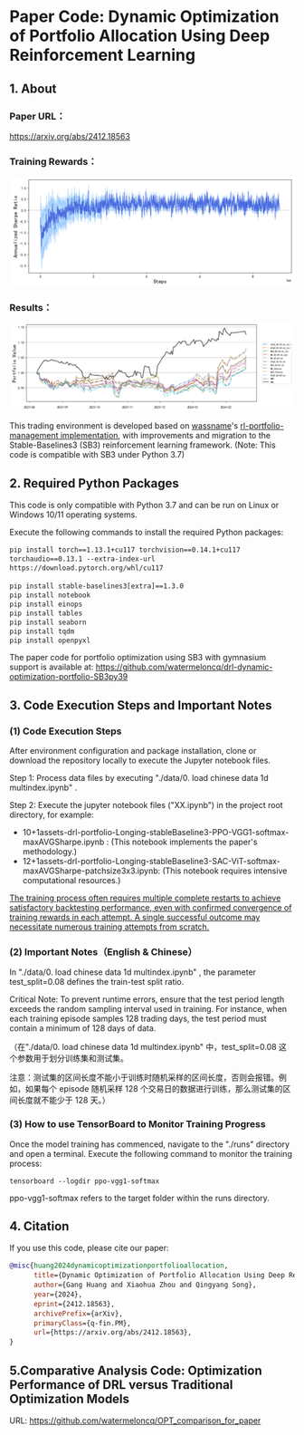 # Paper Code: **Dynamic Optimization of Portfolio Allocation Using Deep Reinforcement Learning**

## 1. About

### Paper URL：

https://arxiv.org/abs/2412.18563

### Training Rewards：

![](.\img\training_rewards.png)

### Results：

![](.\img\OPT_compare.png)



This trading environment is developed based on [wassname](https://github.com/wassname)'s [rl-portfolio-management implementation](https://github.com/wassname/rl-portfolio-management), with improvements and migration to the Stable-Baselines3 (SB3) reinforcement learning framework. (Note: This code is compatible with SB3 under Python 3.7)



## 2. Required Python Packages

This code is only compatible with Python 3.7 and can be run on Linux or Windows 10/11 operating systems.

Execute the following commands to install the required Python packages:

```
pip install torch==1.13.1+cu117 torchvision==0.14.1+cu117 torchaudio==0.13.1 --extra-index-url https://download.pytorch.org/whl/cu117

pip install stable-baselines3[extra]==1.3.0
pip install notebook
pip install einops
pip install tables
pip install seaborn
pip install tqdm
pip install openpyxl
```



The paper code for portfolio optimization using SB3 with gymnasium support is available at: https://github.com/watermeloncq/drl-dynamic-optimization-portfolio-SB3py39

## 3. Code Execution Steps and Important Notes

### (1) Code Execution Steps

After environment configuration and package installation, clone or download the repository locally to execute the Jupyter notebook files.

Step 1: Process data files by executing "./data/0. load chinese data 1d multindex.ipynb" .

Step 2: Execute the jupyter notebook files ("XX.ipynb") in the project root directory, for example:

- 10+1assets-drl-portfolio-Longing-stableBaseline3-PPO-VGG1-softmax-maxAVGSharpe.ipynb : (This notebook implements the paper's methodology.)
- 12+1assets-drl-portfolio-Longing-stableBaseline3-SAC-ViT-softmax-maxAVGSharpe-patchsize3x3.ipynb: (This notebook requires intensive computational resources.)

<u>The training process often requires multiple complete restarts to achieve satisfactory backtesting performance, even with confirmed convergence of training rewards in each attempt. A single successful outcome may necessitate numerous training attempts from scratch.</u>

### (2) Important Notes（English & Chinese）

In "./data/0. load chinese data 1d multindex.ipynb" , the parameter test_split=0.08 defines the train-test split ratio. 

Critical Note: To prevent runtime errors, ensure that the test period length exceeds the random sampling interval used in training. For instance, when each training episode samples 128 trading days, the test period must contain a minimum of 128 days of data.

（在"./data/0. load chinese data 1d multindex.ipynb"  中，test_split=0.08 这个参数用于划分训练集和测试集。

注意：测试集的区间长度不能小于训练时随机采样的区间长度，否则会报错。例如，如果每个 episode 随机采样 128 个交易日的数据进行训练，那么测试集的区间长度就不能少于 128 天。）

### (3) How to use TensorBoard to Monitor Training Progress

Once the model training has commenced, navigate to the "./runs" directory and open a terminal. Execute the following command to monitor the training process:

```
tensorboard --logdir ppo-vgg1-softmax
```

 ppo-vgg1-softmax refers to the target folder within the runs directory.

## 4. Citation

If you use this code, please cite our paper:

```bibtex
@misc{huang2024dynamicoptimizationportfolioallocation,
      title={Dynamic Optimization of Portfolio Allocation Using Deep Reinforcement Learning}, 
      author={Gang Huang and Xiaohua Zhou and Qingyang Song},
      year={2024},
      eprint={2412.18563},
      archivePrefix={arXiv},
      primaryClass={q-fin.PM},
      url={https://arxiv.org/abs/2412.18563}, 
}
```

## 5.Comparative Analysis Code: Optimization Performance of DRL versus Traditional Optimization Models

URL: https://github.com/watermeloncq/OPT_comparison_for_paper
